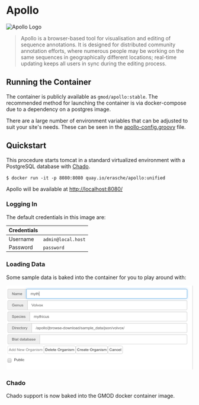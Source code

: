 # Apollo

![Apollo Logo](https://github.com/GMOD/Apollo/blob/master/web-app/images/ApolloLogo_100x36.png)

> Apollo is a browser-based tool for visualisation and editing of sequence
> annotations. It is designed for distributed community annotation efforts,
> where numerous people may be working on the same sequences in geographically
> different locations; real-time updating keeps all users in sync during the
> editing process.

## Running the Container

The container is publicly available as `gmod/apollo:stable`. The recommended
method for launching the container is via docker-compose due to a dependency on
a postgres image.

There are a large number of environment variables that can be adjusted to suit
your site's needs. These can be seen in the
[apollo-config.groovy](https://github.com/GMOD/Apollo/blob/master/sample-docker-apollo-config.groovy)
file.

## Quickstart

This procedure starts tomcat in a standard virtualized environment with a PostgreSQL database with [Chado](http://gmod.org/wiki/Introduction_to_Chado).

```console
$ docker run -it -p 8080:8080 quay.io/erasche/apollo:unified
```

Apollo will be available at [http://localhost:8080/](http://localhost:8080/)

### Logging In

The default credentials in this image are:

| Credentials |                    |
| ---         | ------------------ |
| Username    | `admin@local.host` |
| Password    | `password`         |


### Loading Data

Some sample data is baked into the container for you to play around with:

![](./img/sample.png)

### Chado

Chado support is now baked into the GMOD docker container image.

